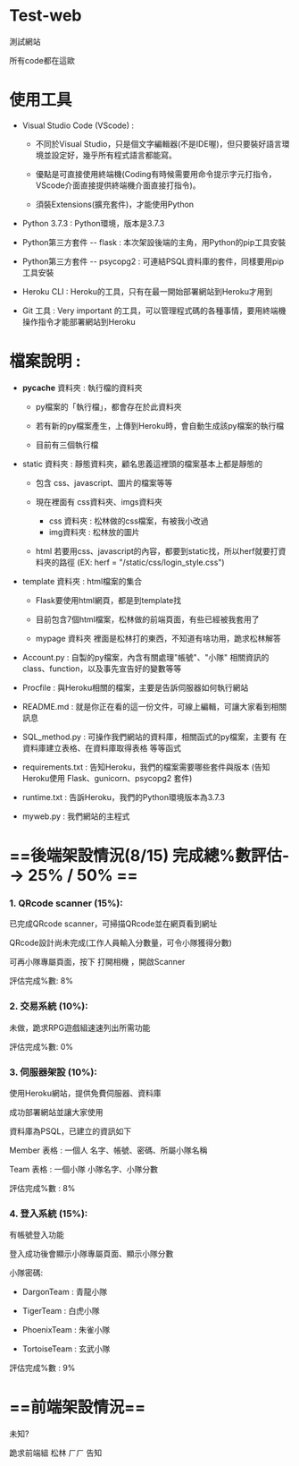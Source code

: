 # Test-web
測試網站

所有code都在這歐

# 使用工具
* Visual Studio Code (VScode) : 

  * 不同於Visual Studio，只是個文字編輯器(不是IDE喔)，但只要裝好語言環境並設定好，幾乎所有程式語言都能寫。
 
  * 優點是可直接使用終端機(Coding有時候需要用命令提示字元打指令，VScode介面直接提供終端機介面直接打指令)。
 
  * 須裝Extensions(擴充套件)，才能使用Python
 
* Python 3.7.3 : Python環境，版本是3.7.3
* Python第三方套件 -- flask : 本次架設後端的主角，用Python的pip工具安裝
* Python第三方套件 -- psycopg2 : 可連結PSQL資料庫的套件，同樣要用pip工具安裝
* Heroku CLI : Heroku的工具，只有在最一開始部署網站到Heroku才用到
* Git 工具 : Very important 的工具，可以管理程式碼的各種事情，要用終端機操作指令才能部署網站到Heroku

# 檔案說明 : 
* __pycache__  資料夾 : 執行檔的資料夾
   * py檔案的「執行檔」，都會存在於此資料夾
    
   * 若有新的py檔案產生，上傳到Heroku時，會自動生成該py檔案的執行檔
    
   * 目前有三個執行檔
    
* static 資料夾 : 靜態資料夾，顧名思義這裡頭的檔案基本上都是靜態的
   * 包含 css、javascript、圖片的檔案等等
   
   * 現在裡面有 css資料夾、imgs資料夾
     * css 資料夾 : 松林做的css檔案，有被我小改過
     * img資料夾 : 松林放的圖片
     
   * html 若要用css、javascript的內容，都要到static找，所以herf就要打資料夾的路徑 (EX: herf = "/static/css/login_style.css")
     
* template 資料夾 : html檔案的集合
   * Flask要使用html網頁，都是到template找
   
   * 目前包含7個html檔案，松林做的前端頁面，有些已經被我套用了
   
   * mypage 資料夾 裡面是松林打的東西，不知道有啥功用，跪求松林解答
   
* Account.py : 自製的py檔案，內含有關處理"帳號"、"小隊" 相關資訊的class、function，以及事先宣告好的變數等等

* Procfile : 與Heroku相關的檔案，主要是告訴伺服器如何執行網站

* README.md : 就是你正在看的這一份文件，可線上編輯，可讓大家看到相關訊息

* SQL_method.py : 可操作我們網站的資料庫，相關函式的py檔案，主要有 在資料庫建立表格、在資料庫取得表格 等等函式

* requirements.txt : 告知Heroku，我們的檔案需要哪些套件與版本 (告知Heroku使用 Flask、gunicorn、psycopg2 套件)

* runtime.txt : 告訴Heroku，我們的Python環境版本為3.7.3

* myweb.py : 我們網站的主程式
   


# ==後端架設情況(8/15)   完成總%數評估--> 25% / 50% ==

### 1. QRcode scanner (15%):

已完成QRcode scanner，可掃描QRcode並在網頁看到網址

QRcode設計尚未完成(工作人員輸入分數量，可令小隊獲得分數)

可再小隊專屬頁面，按下 打開相機 ，開啟Scanner

評估完成%數: 8%

### 2. 交易系統 (10%):

未做，跪求RPG遊戲組速速列出所需功能

評估完成%數: 0%

### 3. 伺服器架設 (10%):

使用Heroku網站，提供免費伺服器、資料庫

成功部署網站並讓大家使用

資料庫為PSQL，已建立的資訊如下

Member 表格 : 一個人 名字、帳號、密碼、所屬小隊名稱

Team 表格 : 一個小隊 小隊名字、小隊分數

評估完成%數 : 8%

### 4. 登入系統 (15%):

有帳號登入功能

登入成功後會顯示小隊專屬頁面、顯示小隊分數

小隊密碼:

  * DargonTeam : 青龍小隊
  
  * TigerTeam : 白虎小隊
  
  * PhoenixTeam : 朱雀小隊
  
  * TortoiseTeam : 玄武小隊


評估完成%數 : 9%


# ==前端架設情況==

未知? 

跪求前端組 松林 ㄏㄏ 告知
